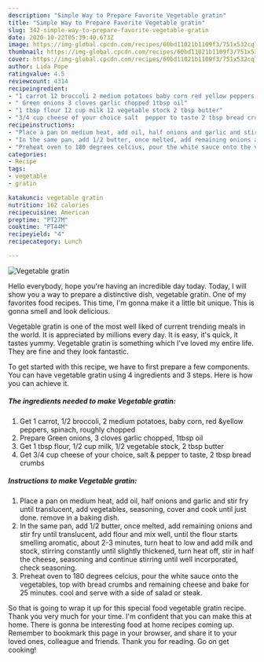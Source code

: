 ```yaml
---
description: "Simple Way to Prepare Favorite Vegetable gratin"
title: "Simple Way to Prepare Favorite Vegetable gratin"
slug: 342-simple-way-to-prepare-favorite-vegetable-gratin
date: 2020-10-22T05:39:40.673Z
image: https://img-global.cpcdn.com/recipes/60bd11021b1109f3/751x532cq70/vegetable-gratin-recipe-main-photo.jpg
thumbnail: https://img-global.cpcdn.com/recipes/60bd11021b1109f3/751x532cq70/vegetable-gratin-recipe-main-photo.jpg
cover: https://img-global.cpcdn.com/recipes/60bd11021b1109f3/751x532cq70/vegetable-gratin-recipe-main-photo.jpg
author: Lida Pope
ratingvalue: 4.5
reviewcount: 4314
recipeingredient:
- "1 carrot 12 broccoli 2 medium potatoes baby corn red yellow peppers spinach roughly chopped"
- " Green onions 3 cloves garlic chopped 1tbsp oil"
- "1 tbsp flour 12 cup milk 12 vegetable stock 2 tbsp butter"
- "3/4 cup cheese of your choice salt  pepper to taste 2 tbsp bread crumbs"
recipeinstructions:
- "Place a pan on medium heat, add oil, half onions and garlic and stir fry until translucent, add vegetables, seasoning, cover and cook until just done. remove in a baking dish."
- "In the same pan, add 1/2 butter, once melted, add remaining onions and stir fry until translucent, add flour and mix well, until the flour starts smelling aromatic, about 2-3 minutes, turn heat to low and add milk and stock, stirring constantly until slightly thickened, turn heat off, stir in half the cheese, seasoning and continue stirring until well incorporated, check seasoning."
- "Preheat oven to 180 degrees celcius, pour the white sauce onto the vegetables, top with bread crumbs and remaining cheese and bake for 25 minutes. cool and serve with a side of salad or steak."
categories:
- Recipe
tags:
- vegetable
- gratin

katakunci: vegetable gratin 
nutrition: 162 calories
recipecuisine: American
preptime: "PT27M"
cooktime: "PT44M"
recipeyield: "4"
recipecategory: Lunch

---
```



![Vegetable gratin](https://img-global.cpcdn.com/recipes/60bd11021b1109f3/751x532cq70/vegetable-gratin-recipe-main-photo.jpg)

Hello everybody, hope you're having an incredible day today. Today, I will show you a way to prepare a distinctive dish, vegetable gratin. One of my favorites food recipes. This time, I'm gonna make it a little bit unique. This is gonna smell and look delicious.

Vegetable gratin is one of the most well liked of current trending meals in the world. It is appreciated by millions every day. It is easy, it's quick, it tastes yummy. Vegetable gratin is something which I've loved my entire life. They are fine and they look fantastic.




To get started with this recipe, we have to first prepare a few components. You can have vegetable gratin using 4 ingredients and 3 steps. Here is how you can achieve it.

<!--inarticleads1-->

##### The ingredients needed to make Vegetable gratin:

1. Get 1 carrot, 1/2 broccoli, 2 medium potatoes, baby corn, red &amp;yellow peppers, spinach, roughly chopped
1. Prepare  Green onions, 3 cloves garlic chopped, 1tbsp oil
1. Get 1 tbsp flour, 1/2 cup milk, 1/2 vegetable stock, 2 tbsp butter
1. Get 3/4 cup cheese of your choice, salt &amp; pepper to taste, 2 tbsp bread crumbs




<!--inarticleads2-->

##### Instructions to make Vegetable gratin:

1. Place a pan on medium heat, add oil, half onions and garlic and stir fry until translucent, add vegetables, seasoning, cover and cook until just done. remove in a baking dish.
1. In the same pan, add 1/2 butter, once melted, add remaining onions and stir fry until translucent, add flour and mix well, until the flour starts smelling aromatic, about 2-3 minutes, turn heat to low and add milk and stock, stirring constantly until slightly thickened, turn heat off, stir in half the cheese, seasoning and continue stirring until well incorporated, check seasoning.
1. Preheat oven to 180 degrees celcius, pour the white sauce onto the vegetables, top with bread crumbs and remaining cheese and bake for 25 minutes. cool and serve with a side of salad or steak.




So that is going to wrap it up for this special food vegetable gratin recipe. Thank you very much for your time. I'm confident that you can make this at home. There is gonna be interesting food at home recipes coming up. Remember to bookmark this page in your browser, and share it to your loved ones, colleague and friends. Thank you for reading. Go on get cooking!

